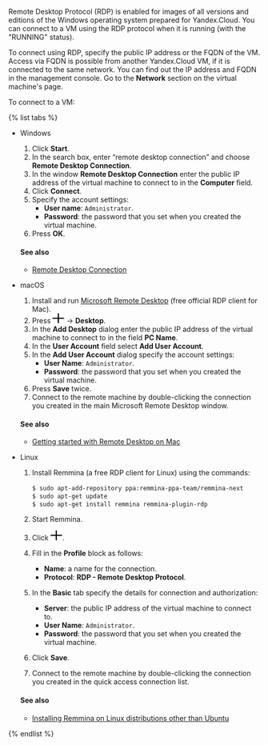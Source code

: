 Remote Desktop Protocol (RDP) is enabled for images of all versions and editions of the Windows operating system prepared for Yandex.Cloud. You can connect to a VM using the RDP protocol when it is running (with the "RUNNING" status).

To connect using RDP, specify the public IP address or the FQDN of the VM. Access via FQDN is possible from another Yandex.Cloud VM, if it is connected to the same network. You can find out the IP address and FQDN in the management console. Go to the **Network** section on the virtual machine's page.

To connect to a VM:

{% list tabs %}

- Windows
  
  1. Click **Start**.
  2. In the search box, enter <q>remote desktop connection</q> and choose **Remote Desktop Connection**.
  3. In the window **Remote Desktop Connection** enter the public IP address of the virtual machine to connect to in the **Computer** field.
  4. Click **Connect**.
  5. Specify the account settings:
      - **User name**: `Administrator`.
      - **Password**: the password that you set when you created the virtual machine.
  6. Press **OK**.
  
  #### See also
  
  - [Remote Desktop Connection](https://support.microsoft.com/en-US/help/17463/windows-7-connect-to-another-computer-remote-desktop-connection)
  
- macOS
  
  1. Install and run [Microsoft Remote Desktop](https://itunes.apple.com/app/microsoft-remote-desktop/id1295203466) (free official RDP client for Mac).
  2. Press ![image](../_assets/plus.svg) → **Desktop**.
  3. In the **Add Desktop** dialog enter the public IP address of the virtual machine to connect to in the field **PC Name**.
  4. In the **User Account** field select **Add User Account**.
  5. In the **Add User Account** dialog specify the account settings:
      - **User Name**: `Administrator`.
      - **Password**: the password that you set when you created the virtual machine.
  6. Press **Save** twice.
  7. Connect to the remote machine by double-clicking the connection you created in the main Microsoft Remote Desktop window.
  
  #### See also
  
  - [Getting started with Remote Desktop on Mac](https://docs.microsoft.com/en-US/windows-server/remote/remote-desktop-services/clients/remote-desktop-mac)
  
- Linux
  
  1. Install Remmina (a free RDP client for Linux) using the commands:
  
      ```
      $ sudo apt-add-repository ppa:remmina-ppa-team/remmina-next
      $ sudo apt-get update
      $ sudo apt-get install remmina remmina-plugin-rdp
      ```
  
  2. Start Remmina.
  
  3. Click ![image](../_assets/plus.svg).
  
  4. Fill in the **Profile** block as follows:
      - **Name**: a name for the connection.
      - **Protocol**: **RDP - Remote Desktop Protocol**.
  
  5. In the **Basic** tab specify the details for connection and authorization:
      - **Server**: the public IP address of the virtual machine to connect to.
      - **User Name**: `Administrator`.
      - **Password**: the password that you set when you created the virtual machine.
  
  6. Click **Save**.
  
  7. Connect to the remote machine by double-clicking the connection you created in the quick access connection list.
  
  #### See also
  
  - [Installing Remmina on Linux distributions other than Ubuntu](https://remmina.org/how-to-install-remmina/)
  
{% endlist %}

